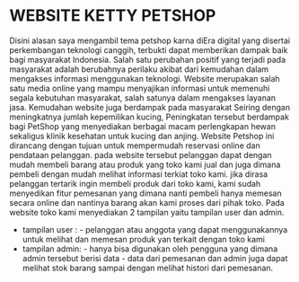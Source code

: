 # WEBSITE KETTY PETSHOP
  Disini alasan saya mengambil tema petshop karna diEra digital yang disertai perkembangan teknologi canggih, terbukti dapat memberikan dampak baik bagi masyarakat Indonesia. Salah satu perubahan positif yang terjadi pada masyarakat adalah berubahnya perilaku akibat dari kemudahan dalam mengakses informasi menggunakan teknologi. Website merupakan salah satu media online yang mampu menyajikan informasi untuk memenuhi segala kebutuhan masyarakat, salah satunya dalam mengakses layanan jasa. Kemudahan website juga berdampak pada masyarakat Seiring dengan meningkatnya jumlah kepemilikan kucing, Peningkatan tersebut berdampak bagi PetShop yang menyediakan berbagai macam perlengkapan hewan sekaligus klinik kesehatan untuk kucing dan anjing. Website Petshop ini dirancang dengan tujuan untuk mempermudah reservasi online dan pendataan pelanggan. 
  pada website tersebut pelanggan dapat dengan mudah membeli barang atau produk yang toko kami jual dan juga dimana pembeli dengan mudah melihat informasi terkiat toko kami. jika dirasa pelanggan tertarik ingin membeli produk dari toko kami, kami sudah menyedikan fitur pemesanan yang dimana nanti pembeli hanya memesan secara online dan nantinya barang akan kami proses dari pihak toko. Pada website toko kami menyediakan 2 tampilan yaitu tampilan user dan admin. 
* tampilan user : - pelanggan atau anggota yang dapat menggunakannya untuk melihat dan memesan produk yan terkait dengan toko kami
* tampilan admin: - hanya bisa digunakan oleh pengguna yang dimana admin tersebut berisi data - data dari pemesanan dan admin juga dapat melihat stok barang sampai dengan melihat histori dari pemesanan.
